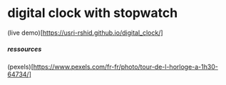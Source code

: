 # digital clock with stopwatch

(live demo)[https://usri-rshid.github.io/digital_clock/]


##### ressources
(pexels)[https://www.pexels.com/fr-fr/photo/tour-de-l-horloge-a-1h30-64734/]